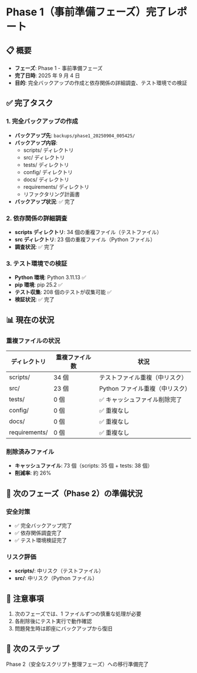 # Phase 1（事前準備フェーズ）完了レポート

## 📋 概要

- **フェーズ**: Phase 1 - 事前準備フェーズ
- **完了日時**: 2025 年 9 月 4 日
- **目的**: 完全バックアップの作成と依存関係の詳細調査、テスト環境での検証

## ✅ 完了タスク

### 1. 完全バックアップの作成

- **バックアップ先**: `backups/phase1_20250904_005425/`
- **バックアップ内容**:
  - scripts/ ディレクトリ
  - src/ ディレクトリ
  - tests/ ディレクトリ
  - config/ ディレクトリ
  - docs/ ディレクトリ
  - requirements/ ディレクトリ
  - リファクタリング計画書
- **バックアップ状況**: ✅ 完了

### 2. 依存関係の詳細調査

- **scripts ディレクトリ**: 34 個の重複ファイル（テストファイル）
- **src ディレクトリ**: 23 個の重複ファイル（Python ファイル）
- **調査状況**: ✅ 完了

### 3. テスト環境での検証

- **Python 環境**: Python 3.11.13 ✅
- **pip 環境**: pip 25.2 ✅
- **テスト収集**: 208 個のテストが収集可能 ✅
- **検証状況**: ✅ 完了

## 📊 現在の状況

### 重複ファイルの状況

| ディレクトリ  | 重複ファイル数 | 状況                            |
| ------------- | -------------- | ------------------------------- |
| scripts/      | 34 個          | テストファイル重複（中リスク）  |
| src/          | 23 個          | Python ファイル重複（中リスク） |
| tests/        | 0 個           | ✅ キャッシュファイル削除完了   |
| config/       | 0 個           | ✅ 重複なし                     |
| docs/         | 0 個           | ✅ 重複なし                     |
| requirements/ | 0 個           | ✅ 重複なし                     |

### 削除済みファイル

- **キャッシュファイル**: 73 個（scripts: 35 個 + tests: 38 個）
- **削減率**: 約 26%

## 🎯 次のフェーズ（Phase 2）の準備状況

### 安全対策

- ✅ 完全バックアップ完了
- ✅ 依存関係調査完了
- ✅ テスト環境検証完了

### リスク評価

- **scripts/**: 中リスク（テストファイル）
- **src/**: 中リスク（Python ファイル）

## 📝 注意事項

1. 次のフェーズでは、1 ファイルずつの慎重な処理が必要
2. 各削除後にテスト実行で動作確認
3. 問題発生時は即座にバックアップから復旧

## 🚀 次のステップ

Phase 2（安全なスクリプト整理フェーズ）への移行準備完了
